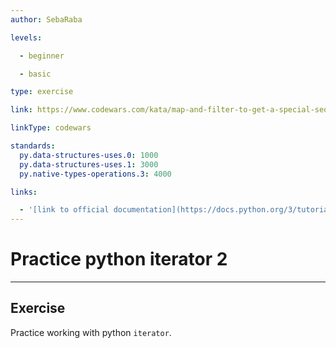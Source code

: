 ```yaml
---
author: SebaRaba

levels:

  - beginner

  - basic

type: exercise

link: https://www.codewars.com/kata/map-and-filter-to-get-a-special-sequence-of-integers/python

linkType: codewars

standards:
  py.data-structures-uses.0: 1000
  py.data-structures-uses.1: 3000
  py.native-types-operations.3: 4000

links:

  - '[link to official documentation](https://docs.python.org/3/tutorial/datastructures.html){website}'
---
```


# Practice python iterator 2

---
## Exercise

Practice working with python `iterator`.
